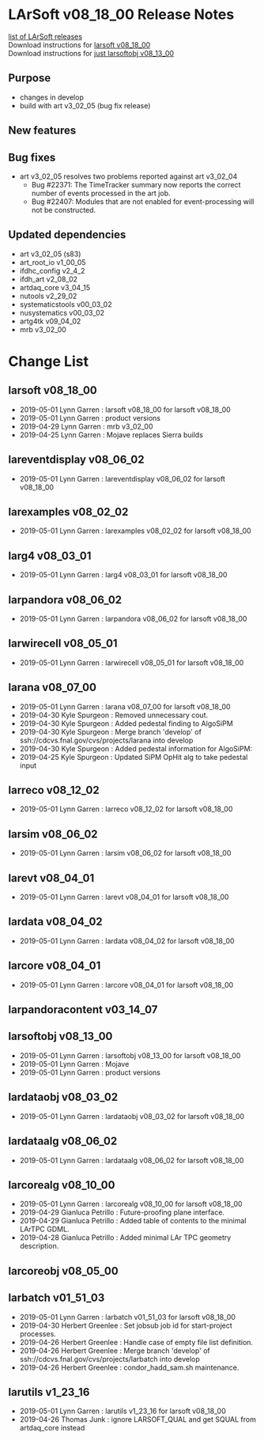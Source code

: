 # LArSoft v08_18_00 Release Notes



[list of LArSoft releases](LArSoft_release_list)  
Download instructions for [larsoft v08_18_00](http://scisoft.fnal.gov/scisoft/bundles/larsoft/v08_18_00/larsoft-v08_18_00.html)  
Download instructions for [just larsoftobj v08_13_00](http://scisoft.fnal.gov/scisoft/bundles/larsoftobj/v08_13_00/larsoftobj-v08_13_00.html)

## Purpose

-   changes in develop
-   build with art v3_02_05 (bug fix release)

## New features

## Bug fixes

-   art v3_02_05 resolves two problems reported against art v3_02_04
    -   Bug \#22371: The TimeTracker summary now reports the correct number of events processed in the art job.
    -   Bug \#22407: Modules that are not enabled for event-processing will not be constructed.

## Updated dependencies

-   art v3_02_05 (s83)
-   art_root_io v1_00_05
-   ifdhc_config v2_4_2
-   ifdh_art v2_08_02
-   artdaq_core v3_04_15
-   nutools v2_29_02
-   systematicstools v00_03_02
-   nusystematics v00_03_02
-   artg4tk v09_04_02
-   mrb v3_02_00

# Change List

## larsoft v08_18_00

-   2019-05-01 Lynn Garren : larsoft v08_18_00 for larsoft v08_18_00
-   2019-05-01 Lynn Garren : product versions
-   2019-04-29 Lynn Garren : mrb v3_02_00
-   2019-04-25 Lynn Garren : Mojave replaces Sierra builds

## lareventdisplay v08_06_02

-   2019-05-01 Lynn Garren : lareventdisplay v08_06_02 for larsoft v08_18_00

## larexamples v08_02_02

-   2019-05-01 Lynn Garren : larexamples v08_02_02 for larsoft v08_18_00

## larg4 v08_03_01

-   2019-05-01 Lynn Garren : larg4 v08_03_01 for larsoft v08_18_00

## larpandora v08_06_02

-   2019-05-01 Lynn Garren : larpandora v08_06_02 for larsoft v08_18_00

## larwirecell v08_05_01

-   2019-05-01 Lynn Garren : larwirecell v08_05_01 for larsoft v08_18_00

## larana v08_07_00

-   2019-05-01 Lynn Garren : larana v08_07_00 for larsoft v08_18_00
-   2019-04-30 Kyle Spurgeon : Removed unnecessary cout.
-   2019-04-30 Kyle Spurgeon : Added pedestal finding to AlgoSiPM
-   2019-04-30 Kyle Spurgeon : Merge branch 'develop' of ssh://cdcvs.fnal.gov/cvs/projects/larana into develop
-   2019-04-30 Kyle Spurgeon : Added pedestal information for AlgoSiPM:
-   2019-04-25 Kyle Spurgeon : Updated SiPM OpHit alg to take pedestal input

## larreco v08_12_02

-   2019-05-01 Lynn Garren : larreco v08_12_02 for larsoft v08_18_00

## larsim v08_06_02

-   2019-05-01 Lynn Garren : larsim v08_06_02 for larsoft v08_18_00

## larevt v08_04_01

-   2019-05-01 Lynn Garren : larevt v08_04_01 for larsoft v08_18_00

## lardata v08_04_02

-   2019-05-01 Lynn Garren : lardata v08_04_02 for larsoft v08_18_00

## larcore v08_04_01

-   2019-05-01 Lynn Garren : larcore v08_04_01 for larsoft v08_18_00

## larpandoracontent v03_14_07

## larsoftobj v08_13_00

-   2019-05-01 Lynn Garren : larsoftobj v08_13_00 for larsoft v08_18_00
-   2019-05-01 Lynn Garren : Mojave
-   2019-05-01 Lynn Garren : product versions

## lardataobj v08_03_02

-   2019-05-01 Lynn Garren : lardataobj v08_03_02 for larsoft v08_18_00

## lardataalg v08_06_02

-   2019-05-01 Lynn Garren : lardataalg v08_06_02 for larsoft v08_18_00

## larcorealg v08_10_00

-   2019-05-01 Lynn Garren : larcorealg v08_10_00 for larsoft v08_18_00
-   2019-04-29 Gianluca Petrillo : Future-proofing plane interface.
-   2019-04-29 Gianluca Petrillo : Added table of contents to the minimal LArTPC GDML.
-   2019-04-28 Gianluca Petrillo : Added minimal LAr TPC geometry description.

## larcoreobj v08_05_00

## larbatch v01_51_03

-   2019-05-01 Lynn Garren : larbatch v01_51_03 for larsoft v08_18_00
-   2019-04-30 Herbert Greenlee : Set jobsub job id for start-project processes.
-   2019-04-26 Herbert Greenlee : Handle case of empty file list definition.
-   2019-04-26 Herbert Greenlee : Merge branch 'develop' of ssh://cdcvs.fnal.gov/cvs/projects/larbatch into develop
-   2019-04-26 Herbert Greenlee : condor_hadd_sam.sh maintenance.

## larutils v1_23_16

-   2019-05-01 Lynn Garren : larutils v1_23_16 for larsoft v08_18_00
-   2019-04-26 Thomas Junk : ignore LARSOFT_QUAL and get SQUAL from artdaq_core instead

